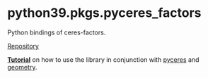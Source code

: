 # python39.pkgs.pyceres_factors

Python bindings of ceres-factors.

[Repository](https://github.com/goromal/pyceres_factors)

**[Tutorial](https://notes.andrewtorgesen.com/doku.php?id=public:ceres)** on how to use the library in conjunction with [pyceres](./pyceres.md) and [geometry](./geometry.md).

